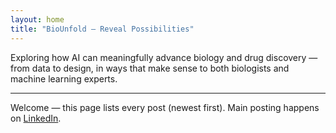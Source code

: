 ```yaml
---
layout: home
title: "BioUnfold — Reveal Possibilities"
---
```


Exploring how AI can meaningfully advance biology and drug discovery — from data to design, in ways that make sense to both biologists and machine learning experts.

---

Welcome — this page lists every post (newest first). Main posting happens on [LinkedIn](https://www.linkedin.com/in/%C3%A9tienne-dumoulin-624a9624/).


